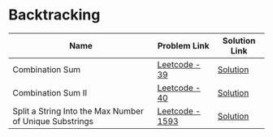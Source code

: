 # Backtracking


| Name       | Problem Link                       | Solution Link                      |
|--------------------|------------------------------------|-----------------------------------|
| Combination Sum          | [Leetcode - 39](https://leetcode.com/problems/combination-sum/description/)                | [Solution](https://github.com/moinhameed27/Ultimate-DSA/blob/main/Backtracking/Combination%20Sum.cpp)              |
| Combination Sum II          | [Leetcode - 40](https://leetcode.com/problems/combination-sum-ii/description/)                | [Solution](https://github.com/moinhameed27/Ultimate-DSA/blob/main/Backtracking/Combination%20Sum%20II.cpp)              |
| Split a String Into the Max Number of Unique Substrings          | [Leetcode - 1593](https://leetcode.com/problems/split-a-string-into-the-max-number-of-unique-substrings/description/)                | [Solution](https://github.com/moinhameed27/Ultimate-DSA/blob/main/Backtracking/Split%20a%20String%20Into%20the%20Max%20Number%20of%20Unique%20Substrings.cpp)              |

